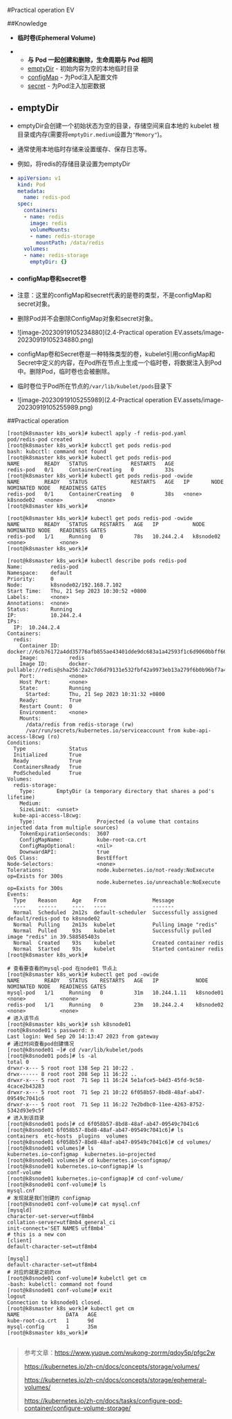 #Practical operation EV

##Knowledge

- **临时卷(Ephemeral Volume)**

- - **与 Pod 一起创建和删除，生命周期与 Pod 相同**
  - [emptyDir](https://kubernetes.io/zh-cn/docs/concepts/storage/volumes/#emptydir) - 初始内容为空的本地临时目录
  - [configMap](https://kubernetes.io/zh-cn/docs/concepts/storage/volumes/#configmap) - 为Pod注入配置文件
  - [secret](https://kubernetes.io/zh-cn/docs/concepts/storage/volumes/#secret) - 为Pod注入加密数据

- ## emptyDir

- emptyDir会创建一个初始状态为空的目录，存储空间来自本地的 kubelet 根目录或内存(需要将`emptyDir.medium`设置为`"Memory"`)。

- 通常使用本地临时存储来设置缓存、保存日志等。

- 例如，将redis的存储目录设置为emptyDir

- ```yaml
  apiVersion: v1
  kind: Pod
  metadata:
    name: redis-pod
  spec:
    containers:
    - name: redis
      image: redis
      volumeMounts:
      - name: redis-storage
        mountPath: /data/redis
    volumes:
    - name: redis-storage
      emptyDir: {}
  ```

- #### configMap卷和secret卷

- 注意：这里的configMap和secret代表的是卷的类型，不是configMap和secret对象。

- 删除Pod并不会删除ConfigMap对象和secret对象。

- ![image-20230919105234880](2.4-Practical operation EV.assets/image-20230919105234880.png)

- configMap卷和Secret卷是一种特殊类型的卷，kubelet引用configMap和Secret中定义的内容，在Pod所在节点上生成一个临时卷，将数据注入到Pod中。删除Pod，临时卷也会被删除。

- 临时卷位于Pod所在节点的`/var/lib/kubelet/pods`目录下

- ![image-20230919105255989](2.4-Practical operation EV.assets/image-20230919105255989.png)

##Practical operation

```shell
[root@k8smaster k8s_work]# kubectl apply -f redis-pod.yaml 
pod/redis-pod created
[root@k8smaster k8s_work]# kubcctl get pods redis-pod
bash: kubcctl: command not found
[root@k8smaster k8s_work]# kubectl get pods redis-pod 
NAME        READY   STATUS              RESTARTS   AGE
redis-pod   0/1     ContainerCreating   0          33s
[root@k8smaster k8s_work]# kubectl get pods redis-pod -owide
NAME        READY   STATUS              RESTARTS   AGE   IP       NODE        NOMINATED NODE   READINESS GATES
redis-pod   0/1     ContainerCreating   0          38s   <none>   k8snode02   <none>           <none>
[root@k8smaster k8s_work]# 

[root@k8smaster k8s_work]# kubectl get pods redis-pod -owide
NAME        READY   STATUS    RESTARTS   AGE   IP           NODE        NOMINATED NODE   READINESS GATES
redis-pod   1/1     Running   0          78s   10.244.2.4   k8snode02   <none>           <none>
[root@k8smaster k8s_work]# 

[root@k8smaster k8s_work]# kubectl describe pods redis-pod 
Name:         redis-pod
Namespace:    default
Priority:     0
Node:         k8snode02/192.168.7.102
Start Time:   Thu, 21 Sep 2023 10:30:52 +0800
Labels:       <none>
Annotations:  <none>
Status:       Running
IP:           10.244.2.4
IPs:
  IP:  10.244.2.4
Containers:
  redis:
    Container ID:   docker://6cb76172a4dd35776afb855ae43401dde9dc683a1a42593f1c6d9060bbff66e0
    Image:          redis
    Image ID:       docker-pullable://redis@sha256:2a2c7d6d79131e532fbf42a9973eb13a279f6b0b96bf7a44e496a9446549003c
    Port:           <none>
    Host Port:      <none>
    State:          Running
      Started:      Thu, 21 Sep 2023 10:31:32 +0800
    Ready:          True
    Restart Count:  0
    Environment:    <none>
    Mounts:
      /data/redis from redis-storage (rw)
      /var/run/secrets/kubernetes.io/serviceaccount from kube-api-access-l8cwg (ro)
Conditions:
  Type              Status
  Initialized       True 
  Ready             True 
  ContainersReady   True 
  PodScheduled      True 
Volumes:
  redis-storage:
    Type:       EmptyDir (a temporary directory that shares a pod's lifetime)
    Medium:     
    SizeLimit:  <unset>
  kube-api-access-l8cwg:
    Type:                    Projected (a volume that contains injected data from multiple sources)
    TokenExpirationSeconds:  3607
    ConfigMapName:           kube-root-ca.crt
    ConfigMapOptional:       <nil>
    DownwardAPI:             true
QoS Class:                   BestEffort
Node-Selectors:              <none>
Tolerations:                 node.kubernetes.io/not-ready:NoExecute op=Exists for 300s
                             node.kubernetes.io/unreachable:NoExecute op=Exists for 300s
Events:
  Type    Reason     Age    From               Message
  ----    ------     ----   ----               -------
  Normal  Scheduled  2m12s  default-scheduler  Successfully assigned default/redis-pod to k8snode02
  Normal  Pulling    2m13s  kubelet            Pulling image "redis"
  Normal  Pulled     93s    kubelet            Successfully pulled image "redis" in 39.588585403s
  Normal  Created    93s    kubelet            Created container redis
  Normal  Started    93s    kubelet            Started container redis
[root@k8smaster k8s_work]# 

# 查看要查看的mysql-pod 在node01 节点上
[root@k8smaster k8s_work]# kubectl get pod -owide
NAME        READY   STATUS    RESTARTS   AGE   IP            NODE        NOMINATED NODE   READINESS GATES
mysql-pod   1/1     Running   0          31m   10.244.1.11   k8snode01   <none>           <none>
redis-pod   1/1     Running   0          23m   10.244.2.4    k8snode02   <none>           <none>
# 进入该节点
[root@k8smaster k8s_work]# ssh k8snode01
root@k8snode01's password: n
Last login: Wed Sep 20 14:13:47 2023 from gateway
# 通过时间查看pod创建情况
[root@k8snode01 ~]# cd /var/lib/kubelet/pods
[root@k8snode01 pods]# ls -al
total 0
drwxr-x--- 5 root root 138 Sep 21 10:22 .
drwx------ 8 root root 208 Sep 11 16:22 ..
drwxr-x--- 5 root root  71 Sep 11 16:24 5e1afce5-b4d3-45fd-9c58-4cace2b43283
drwxr-x--- 5 root root  71 Sep 21 10:22 6f058b57-8bd8-48af-ab47-09549c7041c6
drwxr-x--- 5 root root  71 Sep 11 16:22 7e2bdbc0-11ee-4263-8752-5342d93e9c5f
# 进入到该目录
[root@k8snode01 pods]# cd 6f058b57-8bd8-48af-ab47-09549c7041c6
[root@k8snode01 6f058b57-8bd8-48af-ab47-09549c7041c6]# ls
containers  etc-hosts  plugins  volumes
[root@k8snode01 6f058b57-8bd8-48af-ab47-09549c7041c6]# cd volumes/
[root@k8snode01 volumes]# ls
kubernetes.io~configmap  kubernetes.io~projected
[root@k8snode01 volumes]# cd kubernetes.io~configmap/
[root@k8snode01 kubernetes.io~configmap]# ls
conf-volume
[root@k8snode01 kubernetes.io~configmap]# cd conf-volume/
[root@k8snode01 conf-volume]# ls
mysql.cnf
# 发现就是我们创建的 configmap
[root@k8snode01 conf-volume]# cat mysql.cnf 
[mysqld]
character-set-server=utf8mb4
collation-server=utf8mb4_general_ci
init-connect='SET NAMES utf8mb4'
# this is a new con
[client]
default-character-set=utf8mb4

[mysql]
default-character-set=utf8mb4
# 对应的就是之前的cm
[root@k8snode01 conf-volume]# kubelctl get cm
-bash: kubelctl: command not found
[root@k8snode01 conf-volume]# exit
logout
Connection to k8snode01 closed.
[root@k8smaster k8s_work]# kubectl get cm
NAME               DATA   AGE
kube-root-ca.crt   1      9d
mysql-config       1      35m
[root@k8smaster k8s_work]# 


```



> 参考文章：https://www.yuque.com/wukong-zorrm/qdoy5p/pfgc2w
>
> https://kubernetes.io/zh-cn/docs/concepts/storage/volumes/
>
> https://kubernetes.io/zh-cn/docs/concepts/storage/ephemeral-volumes/
>
> https://kubernetes.io/zh-cn/docs/tasks/configure-pod-container/configure-volume-storage/

